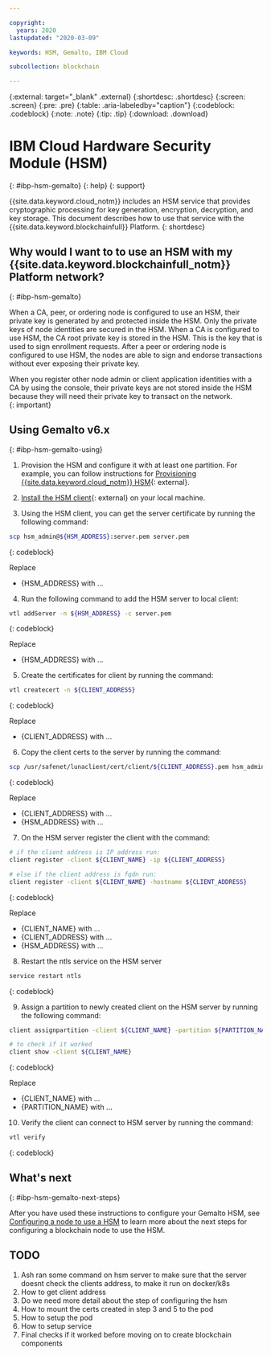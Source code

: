 ```yaml
---

copyright:
  years: 2020
lastupdated: "2020-03-09"

keywords: HSM, Gemalto, IBM Cloud

subcollection: blockchain

---
```


{:external: target="_blank" .external}
{:shortdesc: .shortdesc}
{:screen: .screen}
{:pre: .pre}
{:table: .aria-labeledby="caption"}
{:codeblock: .codeblock}
{:note: .note}
{:tip: .tip}
{:download: .download}

# IBM Cloud Hardware Security Module (HSM)
{: #ibp-hsm-gemalto}
{: help}
{: support}

{{site.data.keyword.cloud_notm}} includes an HSM service that provides cryptographic processing for key generation, encryption, decryption, and key storage. This document describes how to use that service with the {{site.data.keyword.blockchainfull}} Platform.
{: shortdesc}


## Why would I want to to use an HSM with my {{site.data.keyword.blockchainfull_notm}} Platform network?
{: #ibp-hsm-gemalto}

When a CA, peer, or ordering node is configured to use an HSM, their private key is generated by and protected inside the HSM. Only the private keys of node identities are secured in the HSM. When a CA is configured to use HSM, the CA root private key is stored in the HSM. This is the key that is used to sign enrollment requests. After a peer or ordering node is configured to use HSM, the nodes are able to sign and endorse transactions without ever exposing their private key.

When you register other node admin or client application identities with a CA by using the console, their private keys are not stored inside the HSM because they will need their private key to transact on the network.  
{: important}

## Using Gemalto v6.x
{: #ibp-hsm-gemalto-using}

1. Provision the HSM and configure it with at least one partition. For example, you can follow instructions for [Provisioning {{site.data.keyword.cloud_notm}} HSM](/docs/infrastructure/hardware-security-modules?topic=hardware-security-modules-provisioning-ibm-cloud-hsm){: external}.

2. [Install the HSM client](/docs/infrastructure/hardware-security-modules?topic=hardware-security-modules-installing-the-ibm-cloud-hsm-client){: external} on your local machine.

3. Using the HSM client, you can get the server certificate by running the following command:

  ```bash
  scp hsm_admin@${HSM_ADDRESS}:server.pem server.pem
  ```
  {: codeblock}

  Replace
  - {HSM_ADDRESS} with ...

4. Run the following command to add the HSM server to local client:

  ```bash
  vtl addServer -n ${HSM_ADDRESS} -c server.pem
  ```
  {: codeblock}

  Replace
  - {HSM_ADDRESS} with ...

5. Create the certificates for client by running the command:

  ```bash
  vtl createcert -n ${CLIENT_ADDRESS}
  ```
  {: codeblock}

  Replace
  - {CLIENT_ADDRESS} with ...

6. Copy the client certs to the server by running the command:

  ```bash
  scp /usr/safenet/lunaclient/cert/client/${CLIENT_ADDRESS}.pem hsm_admin@${HSM_ADDRESS}:.
  ```
  {: codeblock}

  Replace
  - {CLIENT_ADDRESS} with ...
  - {HSM_ADDRESS} with ...


7. On the HSM server register the client with the command:

  ```bash
  # if the client address is IP address run:
  client register -client ${CLIENT_NAME} -ip ${CLIENT_ADDRESS}

  # else if the client address is fqdn run:
  client register -client ${CLIENT_NAME} -hostname ${CLIENT_ADDRESS}
  ```
  {: codeblock}

  Replace
  - {CLIENT_NAME} with ...
  - {CLIENT_ADDRESS} with ...
  - {HSM_ADDRESS} with ...

8. Restart the ntls service on the HSM server

  ```bash
  service restart ntls
  ```
  {: codeblock}


9. Assign a partition to newly created client on the HSM server by running the following command:

  ```bash
  client assignpartition -client ${CLIENT_NAME} -partition ${PARTITION_NAME}

  # to check if it worked
  client show -client ${CLIENT_NAME}
  ```
  {: codeblock}

Replace
- {CLIENT_NAME} with ...
- {PARTITION_NAME} with ...

10. Verify the client can connect to HSM server by running the command:

  ```bash
  vtl verify
  ```
{: codeblock}

## What's next
{: #ibp-hsm-gemalto-next-steps}

After you have used these instructions to configure your Gemalto HSM, see [Configuring a node to use a HSM](/docs/blockchain?topic=blockchain-ibp-console-adv-deployment#ibp-console-adv-deployment-cfg-hsm) to learn more about the next steps for configuring a blockchain node to use the HSM.  

## TODO
1. Ash ran some command on hsm server to make sure that the server doesnt check the clients address, to make it run on docker/k8s
2. How to get client address
3. Do we need more detail about the step of configuring the hsm
4. How to mount the certs created in step 3 and 5 to the pod
5. How to setup the pod
6. How to setup service
7. Final checks if it worked before moving on to create blockchain components
